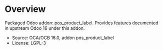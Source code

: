# Overview

Packaged Odoo addon: pos_product_label. Provides features documented in upstream Odoo 16 under this addon.

- Source: OCA/OCB 16.0, addon pos_product_label
- License: LGPL-3

